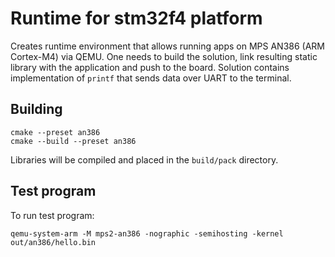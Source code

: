 # Runtime for stm32f4 platform

Creates runtime environment that allows running apps on MPS AN386 (ARM Cortex-M4) via QEMU. One needs to build the solution, link resulting static library with the application and push to the board. Solution contains implementation of `printf` that sends data over UART to the terminal.

## Building

```
cmake --preset an386
cmake --build --preset an386
```

Libraries will be compiled and placed in the ``build/pack`` directory.


## Test program

To run test program:
```
qemu-system-arm -M mps2-an386 -nographic -semihosting -kernel out/an386/hello.bin
```